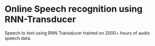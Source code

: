 # Online Speech recognition using RNN-Transducer

Speech to text using RNN Transducer trained on 2000+ hours of audio speech data.
